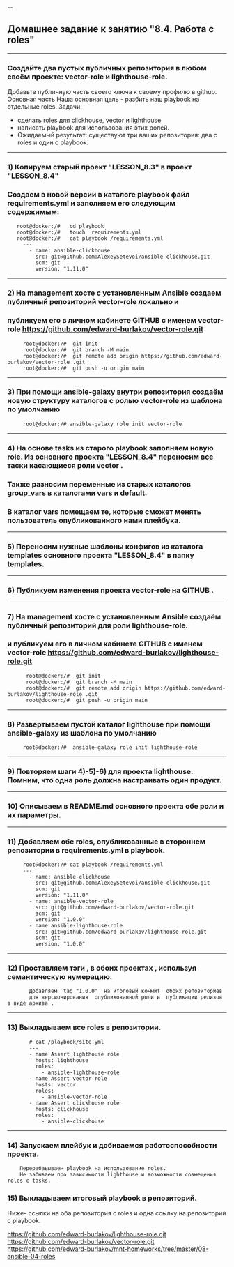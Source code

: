 --
## Домашнее задание к занятию "8.4. Работа с roles"

----
### Создайте два пустых публичных репозитория в любом своём проекте: vector-role и lighthouse-role.
Добавьте публичную часть своего ключа к своему профилю в github.
Основная часть
Наша основная цель - разбить наш playbook на отдельные roles. 
Задачи: 
 - сделать roles для clickhouse, vector и lighthouse 
 - написать playbook для использования этих ролей. 
 - Ожидаемый результат: существуют три ваших репозитория: два с roles и один с playbook.

---
### 1) Копируем  старый проект "LESSON_8.3" в проект "LESSON_8.4" 
###    Создаем в новой версии в каталоге playbook файл requirements.yml и заполняем его следующим содержимым:

       root@docker:/#   cd playbook
       root@docker:/#   touch  requirements.yml 
       root@docker:/#   cat playbook /requirements.yml
         ---
           - name: ansible-clickhouse 
             src: git@github.com:AlexeySetevoi/ansible-clickhouse.git
             scm: git
             version: "1.11.0"

---
### 2) На management хосте  с установленным Ansible cоздаем  публичный репозиторий vector-role локально и
### публикуем его  в личном кабинете GITHUB с именем vector-role <https://github.com/edward-burlakov/vector-role.git>
         
         root@docker:/#  git init
         root@docker:/#  git branch -M main
         root@docker:/#  git remote add origin https://github.com/edward-burlakov/vector-role .git
         root@docker:/#  git push -u origin main
--- 
### 3) При помощи ansible-galaxy внутри репозитория создаём новую структуру каталогов с ролью vector-role  из шаблона  по умолчанию

         root@docker:/# ansible-galaxy role init vector-role
---
### 4) На основе tasks из старого playbook заполняем  новую role. Из основного  проекта "LESSON_8.4" переносим все таски касающиеся роли vector .
###        Также разносим переменные  из старых каталогов group_vars в  каталогами vars и default. 
###         В каталог  vars помещаем те, которые сможет менять пользователь опубликованного нами плейбука.

---
### 5) Переносим нужные шаблоны конфигов  из каталога templates основного проекта "LESSON_8.4"  в  папку templates.

---
###  6) Публикуем изменения проекта vector-role на GITHUB . 

---
### 7)  На management хосте  с установленным Ansible  создаём публичный репозиторий для роли  lighthouse-role.
###     и  публикуем его  в личном кабинете GITHUB с именем vector-role <https://github.com/edward-burlakov/lighthouse-role.git>  

          root@docker:/#  git init
          root@docker:/#  git branch -M main
          root@docker:/#  git remote add origin https://github.com/edward-burlakov/lighthouse-role .git
          root@docker:/#  git push -u origin main
          
--- 
### 8)   Развертываем пустой каталог  lighthouse  при помощи ansible-galaxy из шаблона  по умолчанию
       
         root@docker:/#  ansible-galaxy role init lighthouse-role
---
### 9)  Повторяем шаги 4)-5)-6) для  проекта lighthouse.  Помним, что одна роль должна настраивать один продукт. 

---
### 10) Описываем в README.md  основного проекта обе роли и их параметры.

---
### 11) Добавляем обе roles, опубликованные  в стороннем репозитории  в requirements.yml в playbook.

         root@docker:/# cat playbook /requirements.yml
         ---
           - name: ansible-clickhouse 
             src: git@github.com:AlexeySetevoi/ansible-clickhouse.git
             scm: git
             version: "1.11.0"
           - name: ansible-vector-role
             src: git@github.com/edward-burlakov/vector-role.git
             scm: git
             version: "1.0.0"
           - name ansible-lighthouse-role           
             src: git@github.com/edward-burlakov/lighthouse-role.git
             scm: git
             version: "1.0.0"

---
### 12) Проставляем тэги , в обоих проектах , используя семантическую нумерацию. 

           Добавляем  tag "1.0.0"  на итоговый коммит  обоих репозиториев 
           для версионирования  опубликованной роли и  публикации релизов в виде архива .

---
### 13) Выкладываем все roles в репозитории. 

           # cat /playbook/site.yml
           ---
           - name Assert lighthouse role
             hosts: lighthouse
             roles:
               - ansible-lighthouse-role 
           - name Assert vector role
             hosts: vector
             roles:
               - ansible-vector-role
           - name Assert clickhouse role
             hosts: clickhouse
             roles:
               - ansible-clickhouse

---
### 14) Запускаем плейбук и добиваемся работоспособности проекта.  
        Перерабаьываем playbook на использование roles. 
        Не забываем про зависимости lighthouse и возможности совмещения roles с tasks.


### 15) Выкладываем итоговый playbook в репозиторий.


Ниже- ссылки на оба репозитория с roles и одна ссылку на репозиторий с playbook.

<https://github.com/edward-burlakov/lighthouse-role.git>
<https://github.com/edward-burlakov/vector-role.git>
<https://github.com/edward-burlakov/mnt-homeworks/tree/master/08-ansible-04-roles>





